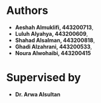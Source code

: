 # Authors
- **Aeshah Almuklifi, 443200713**,
- **Luluh Alyahya, 443200609**,
- **Shahad Alsalman, 443200818**,
- **Ghadi Alzahrani, 443200533**,
- **Noura Alwohaibi, 443200415**

# Supervised by
- **Dr. Arwa Alsultan**
